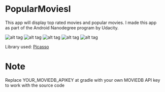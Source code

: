 # PopularMoviesI

This app will display top rated movies and popular movies. I made this app as part of the Android Nanodegree program by Udacity.

![alt tag](http://i.imgur.com/PLWsRsT.png)
![alt tag](http://i.imgur.com/WNcm1PB.png)
![alt tag](http://i.imgur.com/bRTPvS2.png)
![alt tag](http://i.imgur.com/xE1Am07.png)
![alt tag](http://i.imgur.com/7pCPdvg.png)

Library used: [Picasso](http://square.github.io/picasso/)
# Note
Replace YOUR_MOVIEDB_APIKEY at gradle with your own MOVIEDB API key to work with the source code

